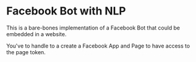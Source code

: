 # Facebook Bot with NLP

This is a bare-bones implementation of a Facebook Bot that could be embedded in a website.

You've to handle to a create a Facebook App and Page to have access to the page token. 
